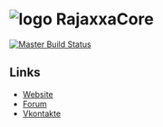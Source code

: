 # ![logo](http://dev.rajaxxa.ru/vk1.png) RajaxxaCore

[![Master Build Status](https://travis-ci.org/Devalenok/RajaxxaCore-wotlk.svg?branch=master)](https://travis-ci.org/Devalenok/RajaxxaCore-wotlk.svg?branch=master)

## Links

- [Website](http://rajaxxa.ru)
- [Forum](http://forum.rajaxxa.ru)
- [Vkontakte](https://vk.com/rajaxxa_server)
